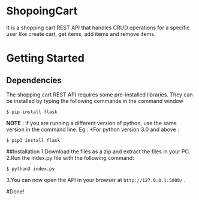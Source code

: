# ShopoingCart
It is a shopping cart REST API that handles CRUD operations for a specific user like create cart, get items, add items and remove items.
# Getting Started
## Dependencies
The shopping cart REST API requires some pre-installed libraries. They can be installed by typing the following commands in the command window
```
$ pip install flask
```
**NOTE** : If you are running a different version of python, use the same version in the command line. Eg :
*For python version 3.0 and above :
```
$ pip3 install flask
```
##Installation
1.Download the files as a zip and extract the files in your PC.
2.Run the index.py file with the following command:
```
$ python3 index.py
```
3.You can now open the API in your browser at `http://127.0.0.1:5000/` .

#Done!
